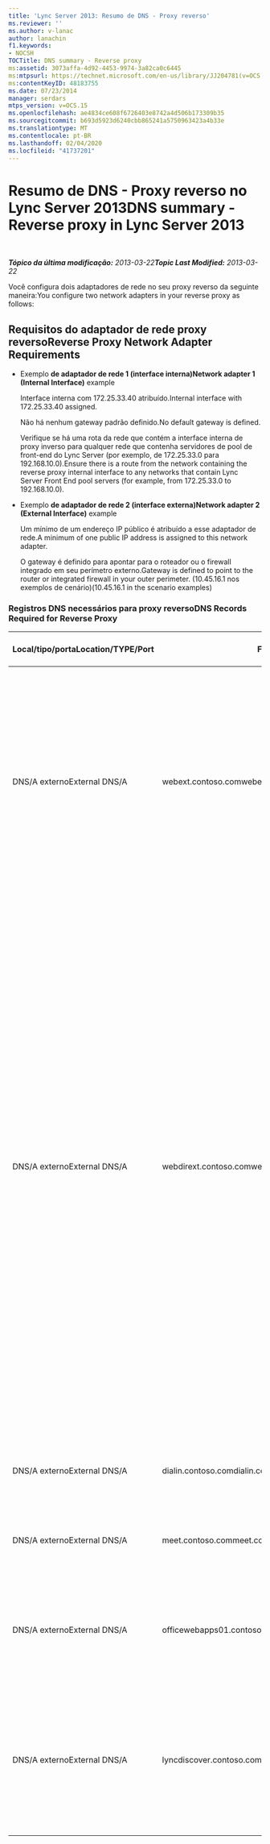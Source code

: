 ```yaml
---
title: 'Lync Server 2013: Resumo de DNS - Proxy reverso'
ms.reviewer: ''
ms.author: v-lanac
author: lanachin
f1.keywords:
- NOCSH
TOCTitle: DNS summary - Reverse proxy
ms:assetid: 3073affa-4d92-4453-9974-3a82ca0c6445
ms:mtpsurl: https://technet.microsoft.com/en-us/library/JJ204781(v=OCS.15)
ms:contentKeyID: 48183755
ms.date: 07/23/2014
manager: serdars
mtps_version: v=OCS.15
ms.openlocfilehash: ae4834ce608f6726403e8742a4d506b173309b35
ms.sourcegitcommit: b693d5923d6240cbb865241a5750963423a4b33e
ms.translationtype: MT
ms.contentlocale: pt-BR
ms.lasthandoff: 02/04/2020
ms.locfileid: "41737201"
---
```

<div data-xmlns="http://www.w3.org/1999/xhtml">

<div class="topic" data-xmlns="http://www.w3.org/1999/xhtml" data-msxsl="urn:schemas-microsoft-com:xslt" data-cs="http://msdn.microsoft.com/en-us/">

<div data-asp="http://msdn2.microsoft.com/asp">

# <a name="dns-summary---reverse-proxy-in-lync-server-2013"></a><span data-ttu-id="31a0b-102">Resumo de DNS - Proxy reverso no Lync Server 2013</span><span class="sxs-lookup"><span data-stu-id="31a0b-102">DNS summary - Reverse proxy in Lync Server 2013</span></span>

</div>

<div id="mainSection">

<div id="mainBody">

<span> </span>

<span data-ttu-id="31a0b-103">_**Tópico da última modificação:** 2013-03-22_</span><span class="sxs-lookup"><span data-stu-id="31a0b-103">_**Topic Last Modified:** 2013-03-22_</span></span>

<span data-ttu-id="31a0b-104">Você configura dois adaptadores de rede no seu proxy reverso da seguinte maneira:</span><span class="sxs-lookup"><span data-stu-id="31a0b-104">You configure two network adapters in your reverse proxy as follows:</span></span>

<div>

## <a name="reverse-proxy-network-adapter-requirements"></a><span data-ttu-id="31a0b-105">Requisitos do adaptador de rede proxy reverso</span><span class="sxs-lookup"><span data-stu-id="31a0b-105">Reverse Proxy Network Adapter Requirements</span></span>

  - <span data-ttu-id="31a0b-106">Exemplo **de adaptador de rede 1 (interface interna)**</span><span class="sxs-lookup"><span data-stu-id="31a0b-106">**Network adapter 1 (Internal Interface)** example</span></span>
    
    <span data-ttu-id="31a0b-107">Interface interna com 172.25.33.40 atribuído.</span><span class="sxs-lookup"><span data-stu-id="31a0b-107">Internal interface with 172.25.33.40 assigned.</span></span>
    
    <span data-ttu-id="31a0b-108">Não há nenhum gateway padrão definido.</span><span class="sxs-lookup"><span data-stu-id="31a0b-108">No default gateway is defined.</span></span>
    
    <span data-ttu-id="31a0b-109">Verifique se há uma rota da rede que contém a interface interna de proxy inverso para qualquer rede que contenha servidores de pool de front-end do Lync Server (por exemplo, de 172.25.33.0 para 192.168.10.0).</span><span class="sxs-lookup"><span data-stu-id="31a0b-109">Ensure there is a route from the network containing the reverse proxy internal interface to any networks that contain Lync Server Front End pool servers (for example, from 172.25.33.0 to 192.168.10.0).</span></span>

  - <span data-ttu-id="31a0b-110">Exemplo **de adaptador de rede 2 (interface externa)**</span><span class="sxs-lookup"><span data-stu-id="31a0b-110">**Network adapter 2 (External Interface)** example</span></span>
    
    <span data-ttu-id="31a0b-111">Um mínimo de um endereço IP público é atribuído a esse adaptador de rede.</span><span class="sxs-lookup"><span data-stu-id="31a0b-111">A minimum of one public IP address is assigned to this network adapter.</span></span>
    
    <span data-ttu-id="31a0b-112">O gateway é definido para apontar para o roteador ou o firewall integrado em seu perímetro externo.</span><span class="sxs-lookup"><span data-stu-id="31a0b-112">Gateway is defined to point to the router or integrated firewall in your outer perimeter.</span></span> <span data-ttu-id="31a0b-113">(10.45.16.1 nos exemplos de cenário)</span><span class="sxs-lookup"><span data-stu-id="31a0b-113">(10.45.16.1 in the scenario examples)</span></span>

### <a name="dns-records-required-for-reverse-proxy"></a><span data-ttu-id="31a0b-114">Registros DNS necessários para proxy reverso</span><span class="sxs-lookup"><span data-stu-id="31a0b-114">DNS Records Required for Reverse Proxy</span></span>

<table>
<colgroup>
<col style="width: 25%" />
<col style="width: 25%" />
<col style="width: 25%" />
<col style="width: 25%" />
</colgroup>
<thead>
<tr class="header">
<th><span data-ttu-id="31a0b-115">Local/tipo/porta</span><span class="sxs-lookup"><span data-stu-id="31a0b-115">Location/TYPE/Port</span></span></th>
<th><span data-ttu-id="31a0b-116">FQDN</span><span class="sxs-lookup"><span data-stu-id="31a0b-116">FQDN</span></span></th>
<th><span data-ttu-id="31a0b-117">Endereço IP</span><span class="sxs-lookup"><span data-stu-id="31a0b-117">IP address</span></span></th>
<th><span data-ttu-id="31a0b-118">Mapas para/comentários</span><span class="sxs-lookup"><span data-stu-id="31a0b-118">Maps to/comments</span></span></th>
</tr>
</thead>
<tbody>
<tr class="odd">
<td><p><span data-ttu-id="31a0b-119">DNS/A externo</span><span class="sxs-lookup"><span data-stu-id="31a0b-119">External DNS/A</span></span></p></td>
<td><p><span data-ttu-id="31a0b-120">webext.contoso.com</span><span class="sxs-lookup"><span data-stu-id="31a0b-120">webext.contoso.com</span></span></p></td>
<td><p><span data-ttu-id="31a0b-121">Ouvinte atribuído para recursos publicados externamente</span><span class="sxs-lookup"><span data-stu-id="31a0b-121">Assigned listener for externally published resources</span></span></p></td>
<td><p><span data-ttu-id="31a0b-122">Serviços Web externos da implantação interna.</span><span class="sxs-lookup"><span data-stu-id="31a0b-122">External web services from the internal deployment.</span></span> <span data-ttu-id="31a0b-123">Registros adicionais podem ser definidos e criados para todos os pools e servidores individuais para qualquer domínio SIP que usará esse proxy reverso e definido serviços Web externos.</span><span class="sxs-lookup"><span data-stu-id="31a0b-123">Additional records can be defined and created for all pools and single servers for any SIP domain that will use this reverse proxy, and has defined external web services.</span></span></p></td>
</tr>
<tr class="even">
<td><p><span data-ttu-id="31a0b-124">DNS/A externo</span><span class="sxs-lookup"><span data-stu-id="31a0b-124">External DNS/A</span></span></p></td>
<td><p><span data-ttu-id="31a0b-125">webdirext.contoso.com</span><span class="sxs-lookup"><span data-stu-id="31a0b-125">webdirext.contoso.com</span></span></p></td>
<td><p><span data-ttu-id="31a0b-126">Ouvinte atribuído para recursos publicados externamente</span><span class="sxs-lookup"><span data-stu-id="31a0b-126">Assigned listener for externally published resources</span></span></p></td>
<td><p><span data-ttu-id="31a0b-127">Serviços Web externos para os directors ou pools de directors na sua implantação.</span><span class="sxs-lookup"><span data-stu-id="31a0b-127">External web services for the Directors or Director pools in your deployment.</span></span> <span data-ttu-id="31a0b-128">Você pode definir tantos diretores quantos são diferentes diretores, que podem estar associados a outros domínios SIP.</span><span class="sxs-lookup"><span data-stu-id="31a0b-128">You can define as many Directors as there are distinct Directors, of which may be associated with other SIP domains.</span></span></p>
<div>

> [!IMPORTANT]  
> <span data-ttu-id="31a0b-129">A definição dos registros de DNS para e a publicação dos directors não é o pool de front-end ou a decisão do diretor.</span><span class="sxs-lookup"><span data-stu-id="31a0b-129">Defining the DNS records for and publishing the Directors is not an either the Front End pool or the Director decision.</span></span> <span data-ttu-id="31a0b-130">Você deve definir e publicar os serviços Web externos do diretor e do pool de front-end se estiver usando directors.</span><span class="sxs-lookup"><span data-stu-id="31a0b-130">You must define and publish both the Director and the Front End pool external web services if you are using Directors.</span></span> <span data-ttu-id="31a0b-131">Tipos de tráfego específicos (para autenticação e outros usos) serão enviados ao diretor primeiro, se ele for definido na topologia.</span><span class="sxs-lookup"><span data-stu-id="31a0b-131">Specific traffic types (for authentication and other uses) will be sent to the Director first, if it is defined in the topology.</span></span>


</div></td>
</tr>
<tr class="odd">
<td><p><span data-ttu-id="31a0b-132">DNS/A externo</span><span class="sxs-lookup"><span data-stu-id="31a0b-132">External DNS/A</span></span></p></td>
<td><p><span data-ttu-id="31a0b-133">dialin.contoso.com</span><span class="sxs-lookup"><span data-stu-id="31a0b-133">dialin.contoso.com</span></span></p></td>
<td><p><span data-ttu-id="31a0b-134">Ouvinte atribuído para recursos publicados externamente</span><span class="sxs-lookup"><span data-stu-id="31a0b-134">Assigned listener for externally published resources</span></span></p></td>
<td><p><span data-ttu-id="31a0b-135">Conferência discada publicada externamente</span><span class="sxs-lookup"><span data-stu-id="31a0b-135">Dial-in conferencing published externally</span></span></p></td>
</tr>
<tr class="even">
<td><p><span data-ttu-id="31a0b-136">DNS/A externo</span><span class="sxs-lookup"><span data-stu-id="31a0b-136">External DNS/A</span></span></p></td>
<td><p><span data-ttu-id="31a0b-137">meet.contoso.com</span><span class="sxs-lookup"><span data-stu-id="31a0b-137">meet.contoso.com</span></span></p></td>
<td><p><span data-ttu-id="31a0b-138">Ouvinte atribuído para recursos publicados externamente</span><span class="sxs-lookup"><span data-stu-id="31a0b-138">Assigned listener for externally published resources</span></span></p></td>
<td><p><span data-ttu-id="31a0b-139">Conferências publicadas externamente</span><span class="sxs-lookup"><span data-stu-id="31a0b-139">Conferences published externally</span></span></p></td>
</tr>
<tr class="odd">
<td><p><span data-ttu-id="31a0b-140">DNS/A externo</span><span class="sxs-lookup"><span data-stu-id="31a0b-140">External DNS/A</span></span></p></td>
<td><p><span data-ttu-id="31a0b-141">officewebapps01.contoso.com</span><span class="sxs-lookup"><span data-stu-id="31a0b-141">officewebapps01.contoso.com</span></span></p></td>
<td><p><span data-ttu-id="31a0b-142">Escuta atribuído para o servidor do Office Web Apps</span><span class="sxs-lookup"><span data-stu-id="31a0b-142">Assigned listener for Office Web Apps Server</span></span></p></td>
<td><p><span data-ttu-id="31a0b-143">Office Web Apps Server implantado internamente ou no perímetro e publicado para acesso de cliente externo</span><span class="sxs-lookup"><span data-stu-id="31a0b-143">Office Web Apps Server deployed internally or in the perimeter, and published for external client access</span></span></p></td>
</tr>
<tr class="even">
<td><p><span data-ttu-id="31a0b-144">DNS/A externo</span><span class="sxs-lookup"><span data-stu-id="31a0b-144">External DNS/A</span></span></p></td>
<td><p><span data-ttu-id="31a0b-145">lyncdiscover.contoso.com</span><span class="sxs-lookup"><span data-stu-id="31a0b-145">lyncdiscover.contoso.com</span></span></p></td>
<td><p><span data-ttu-id="31a0b-146">Ouvinte atribuído para recursos publicados externamente</span><span class="sxs-lookup"><span data-stu-id="31a0b-146">Assigned listener for externally published resources</span></span></p></td>
<td><p><span data-ttu-id="31a0b-147">O Lync descobriu registro externo para descoberta automática publicada externamente e inclui mobilidade, Microsoft Lync Web App e Agendador Web App</span><span class="sxs-lookup"><span data-stu-id="31a0b-147">Lync Discover External record for externally published AutoDiscover, and includes Mobility, Microsoft Lync Web App, and scheduler Web app</span></span></p></td>
</tr>
</tbody>
</table>


</div>

</div>

<span> </span>

</div>

</div>

</div>

